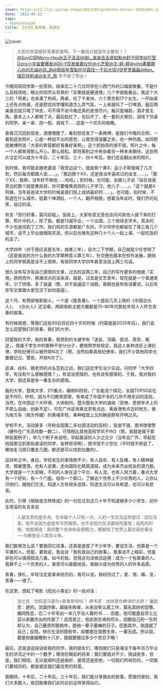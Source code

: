 ```yaml
---
cover: https://c2.llyz.xyz/wp-image/2013/05/graduate-dinner-1024x683.jpg
date: '2013-05-21'
tags:
- e5a4a7e5ada6
title: 【大学】致青春，致朋友
---
```


![cover](https://c2.llyz.xyz/wp-image/2013/05/graduate-dinner-1024x683.jpg)

> 大家的笑容都好青春好美啊。下一餐估计就是毕业餐啦！！[@SuyiC](https://weibo.com/n/SuyiC)[@Merry-Hsu](https://weibo.com/n/Merry-Hsu)[@玉子洁洁](https://weibo.com/n/%E7%8E%89%E5%AD%90%E6%B4%81%E6%B4%81)[@张L\_来来去去虚如影](https://weibo.com/n/%E5%BC%A0L_%E6%9D%A5%E6%9D%A5%E5%8E%BB%E5%8E%BB%E8%99%9A%E5%A6%82%E5%BD%B1)[@舒子同学](https://weibo.com/n/%E8%88%92%E5%AD%90%E5%90%8C%E5%AD%A6)[@吖莹Doris小宇宙要爆发](https://weibo.com/n/%E5%90%96%E8%8E%B9Doris%E5%B0%8F%E5%AE%87%E5%AE%99%E8%A6%81%E7%88%86%E5%8F%91)[@Dii-Y](https://weibo.com/n/Dii-Y)[@发奋嘉仪仔](https://weibo.com/n/%E5%8F%91%E5%A5%8B%E5%98%89%E4%BB%AA%E4%BB%94)[@小芝荣](https://weibo.com/n/%E5%B0%8F%E8%8A%9D%E8%8D%A3)[@沈-婷-婷](https://weibo.com/n/%E6%B2%88-%E5%A9%B7-%E5%A9%B7)[@ying畫要静心](https://weibo.com/n/ying%E7%95%AB%E8%A6%81%E9%9D%99%E5%BF%83)[@刘志诚](https://weibo.com/n/%E5%88%98%E5%BF%97%E8%AF%9A)[@剑\_逍](https://weibo.com/n/%E5%89%91_%E9%80%8D)[@那些年雪梨仔仔霖住一于玩大佢V](https://weibo.com/n/%E9%82%A3%E4%BA%9B%E5%B9%B4%E9%9B%AA%E6%A2%A8%E4%BB%94%E4%BB%94%E9%9C%96%E4%BD%8F%E4%B8%80%E4%BA%8E%E7%8E%A9%E5%A4%A7%E4%BD%A2V)[@罗罗磊磊](https://weibo.com/n/%E7%BD%97%E7%BD%97%E7%A3%8A%E7%A3%8A)[@Ken\_惜花待昕彧](https://weibo.com/n/Ken_%E6%83%9C%E8%8A%B1%E5%BE%85%E6%98%95%E5%BD%A7)[@木子\_旅](https://weibo.com/n/%E6%9C%A8%E5%AD%90_%E6%97%85) 字不够了帮@！

今晚同班同学第一批答辩，结束后二十几位同学在小西门外的口福居聚餐，不是什么高档场地，眼尖的同学从背景的「实惠就是硬道理」几个字就能看出，我这个大三的「师弟」也来凑了热闹，两桌，吃了千来块，六个男生和17个女生，一开始桌上还有点拘谨，还是慰佳同学懂知道怎么弄气氛，一上来就叫了一打啤酒，最后两桌虽也就只喝了18支，可不得不说今晚还真的是很尽兴。飯只是辅助，酒才是主角，基本上人人都喝了点，最后脸红了，也玩开了，老一套的大冒险，调戏下邻桌的同学，亲一亲、抱一抱、调戏下……这是一个欢乐的夜晚。

昏昏沉沉回到宿舍，酒慢慢醒了，看到慰佳发了一条微博，是我们今晚的合照，一看到这张照片，心底一种说不出的感觉，让我觉得温馨之余，也一种伤感。如同慰佳微博所说「大家的笑容都好青春好美啊」，这个抓拍真的很不错，照片之中，每一个人都笑得那么开心，那么轻松。即将离别之中夹杂着另一种未来期待，这张照片注定可以成为十年后、二十年后、三十、四十年后，我们还会翻出来的照片。

到时候，我可能会跟老婆说「我旁边这个，就是那个黄X，这小子帮我喊了几次到，然后每次都跟人说……」，「那边那个XX，还是我当年喜欢过的女生……」，「那个XX，我擦，当年好不爽他……哈哈」；到时候，也可能，会跟儿子说「站在爸爸旁边的那个就是黄叔叔，你可要像黄叔叔的儿子学习，他儿子……」，「这个就是X阿姨，当年爸爸读大学的时候是我们班上成绩最好的……」，也可能，到时候，不知道在什么城市，挺着个啤酒肚，一个人，翻开相册，想着当年此时，我们开的玩笑，说过的话。

有言「但行好事，莫问前程」，饭局上，大家有意无意也会问问其他人接下来的打算，照片中的人，除了我，都是13届毕业，一个出国，三个继续走学术，其余的不少也是找到了工作。我们班的生源都是广东的，不少同学也都留在了珠三角几个城市，谈不上毕业就相隔天涯，但以后也难有这种几十个人一起上课、一起吃饭的机会了。

大学四年（对于我应该是五年，或者三年），自大二下学期，自己就挺少在学校了（这是我说的为什么我的大学某种意义算三年），社交圈也基本在校外发展，跟班上的同学倒真是谈不上很熟，有些同学大学四年甚至没说上两三句话。

很久没有写涉及自己感情的文章，过去的这两三年，自己的写作更多的根据「实用」原则而作，用潮流点的话来讲，就是，过去是文艺青年，现在就是一个普通青年，少了矫情，多了装逼（嗯，对于装逼这个话题，我倒也是有些话要说，以后有空写文章跟大家交流下如何装逼）。

这个月，有两部电影挺火，一个是《致青春》，一个是前几天上映的《中国合伙人》， 《合伙人》还没看，两部电影主题大概都是70-80年代那批年轻人人怀念青春的故事。

有时候我想，等我们这批90后将近四十岁的时候（约莫就是2025年后），我们会怎么回望我们的青春，我们的大学。

回望我的大学，我的青春，我想到的关键字有「迷妄、浮躁、尝试、改变、叛逆」，我属于学生中的那种不安分分子，要按照学校规定，我这人各种违反上课纪律、学校纪律可以被开除N次了（嗯，当然如果真按纪律来，我们不少其他同学也要被记过、警告、开除N次了）。

逃课、挂科、跟老师的点名签到之战，我们这批学生没少实战。问同学「大学四年，有没有什么感触感情？」，有说没感情的，也有说有感情的，于我，我对我的大学，倒还真是有一番复杂的感情。

我的大学，暨南大学，211重点，偏商科院校，广东能混个探花，全国TOP50实在是不咋D，侨校，因为不归教育部管，有幸成了中国不多的几所不用军训的高校。当然，在中国这个大环境、大体制内，暨大既有大学的通病（官僚、思想学术上的不那么自由、创新不足），可在广州这块离北京有点远、离香港有点近的地方，做为南方系（南方传媒）的黄埔军校，某种程度上又的确是颇有开明之风。

学校不大，活动甚多（号称全国第二多社团活动的高校），饭堂不错、图书馆很赞（硬件在广东高校数一数二），可惜相比其他高校学风不咋D（嗯，我就是属于那种反面例子），举几个例子来说吧，早起晨读的人少之又少（当年去广外，早起在校园里见到那些晨读的同学，各种惊讶啊），图书馆不少空位（平时就不用说了，哪怕复习周只要走几圈，都还是可以找到位置的）。

这四年之中，身边，学校发生的事情倒不少，有人自杀、有人坠楼，有人精神崩溃、颓废堕落，也有人逆袭、走向国际化精英道路，成为未来杰出校友的潜力股。大学就是一个大浆糊，不同的人聚在这个平台，有人混，也有人努力着，重点大学有一个好处，有一个门槛，给你一个窗口，了解这个世界上不少优秀的人，让你认识他们，跟他们交流，知道人生有很多选择，知道生活可以有希望，也可以有悲哀。

此时，引用《钢铁是怎样练成》的一句在过去这几十年不知道被多少小学生、初中生用滥的名言来说

> 人最宝贵的是生命。生命每个人只有一次。人的一生应当这样度过：回忆往事，他不会因为虚度年华而悔恨，也不会因为生活庸俗而羞愧；临死的时候，他能够说：我的整个生命和全部精力，都献给了世界上最壮丽的事业──为解放全人类而斗争。

我们能够怎么说？要我回忆往事，还真是虚度了不少年华，要说生活，也算是一个平庸的人，但是，要我说，我会说「我有我自己的故事」，故事谈不上精彩，但是却也可以值得叙说几番。如今的我，觉得这句话依旧适用：成为一个有故事的人。我算不上一个优秀的人，甚至可以直截地说，我缺少成为优秀的人的许多品质。

青春，挣扎，年轻注定是拿来经历的，我可以说，我经历过了，爱、恨、痛、变，青春——值了。

在这里，想起了电影《阳光小美女》的一段对话：

> 法兰克：你知道马塞尔•普鲁斯特吗？ _德韦恩：他就是你教课的主题？_ __法兰克：是的。法国作家，超级失败者，从来没有认真工作，莫名其妙的恋情，搞同性恋，花二十年写出一本几乎没人看的书……但是，他可能是自莎士比亚以来最杰出的作家了！总而言之，他走到生命的尽头，回顾自己的一生时却认为，自己最苦的那些年，是他一辈子最棒的日子。在那其中，他造就了自己；反而，快乐生活的那些年，却都是在浪费生命，一事无成。所以说，要是你直接睡到十八岁，那就要错过多少个苦日子啊！__

最后，还是送这段话给我的同学，我的朋友们，哪怕我们只是淹没于每年百万毕业生的洪流之中的一个数字；哪怕在眼前的将来：我们要面对不少，挑战挺多，但是，我们相信，无论是顺利还是曲折，接受还是拒绝，一切我们所经历的，一切我们要经历的，都是塑造我们最宝贵的财富。

我期待，十年后，二十年后，三十年后，我们能分享彼此的故事。愿彼时彼刻，我们大多数人，依旧能像我们此时此刻这样笑得灿烂。
